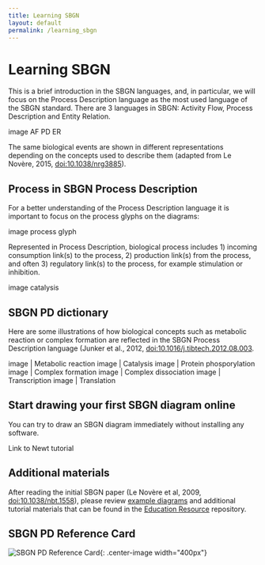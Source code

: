 ```yaml
---
title: Learning SBGN
layout: default
permalink: /learning_sbgn
---
```


# Learning SBGN

<p>This is a brief introduction in the SBGN languages, and, in particular, we will focus on the Process Description language as the most used language of the SBGN standard. There are 3 languages in SBGN: Activity Flow, Process Description and Entity Relation.</p>

<p>image AF PD ER</p>

The same biological events are shown in different representations depending on the concepts used to describe them (adapted from Le Novère, 2015, [doi:10.1038/nrg3885](https://dx.doi.org/10.1038/nrg3885)).

## Process in SBGN Process Description

<p>For a better understanding of the Process Description language it is important to focus on the process glyphs on the diagrams:</p>
  
image process glyph

<p>Represented in Process Description, biological process includes 1) incoming consumption link(s) to the process, 2) production link(s) from the process, and often 3) regulatory link(s) to the process, for example stimulation or inhibition.</p>

image catalysis

## SBGN PD dictionary

<p>Here are some illustrations of how biological concepts such as metabolic reaction or complex formation are reflected in the SBGN Process Description language (Junker et al., 2012, <a href="https://dx.doi.org/10.1016/j.tibtech.2012.08.003">doi:10.1016/j.tibtech.2012.08.003</a>.</p>

image | Metabolic reaction
image | Catalysis
image | Protein phosporylation
image | Complex formation
image | Complex dissociation
image | Transcription
image | Translation

## Start drawing your first SBGN diagram online

<p>You can try to draw an SBGN diagram immediately without installing any software.</p>

Link to Newt tutorial

## Additional materials

After reading the initial SBGN paper (Le Novère et al, 2009, [doi:10.1038/nbt.1558](https://dx.doi.org/10.1038/nbt.1558)), please review [example diagrams](/examples) and additional tutorial materials that can be found in the [Education Resource](https://github.com/sbgn/educational-resources) repository.

## SBGN PD Reference Card

![SBGN PD Reference Card](/sbgn/images/learning/PD_L1V1.3.png){: .center-image width="400px"}
